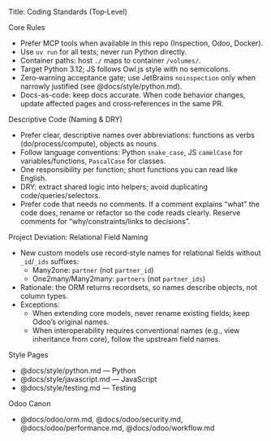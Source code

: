 Title: Coding Standards (Top‑Level)

Core Rules

- Prefer MCP tools when available in this repo (Inspection, Odoo, Docker).
- Use `uv run` for all tests; never run Python directly.
- Container paths: host `./` maps to container `/volumes/`.
- Target Python 3.12; JS follows Owl.js style with no semicolons.
- Zero‑warning acceptance gate; use JetBrains `noinspection` only when narrowly justified (see @docs/style/python.md).
- Docs-as-code: keep docs accurate. When code behavior changes, update affected pages and cross‑references in the same
  PR.

Descriptive Code (Naming & DRY)

- Prefer clear, descriptive names over abbreviations: functions as verbs (do/process/compute), objects as nouns.
- Follow language conventions: Python `snake_case`, JS `camelCase` for variables/functions, `PascalCase` for classes.
- One responsibility per function; short functions you can read like English.
- DRY: extract shared logic into helpers; avoid duplicating code/queries/selectors.
- Prefer code that needs no comments. If a comment explains “what” the code does, rename or refactor so the code reads
  clearly. Reserve comments for “why/constraints/links to decisions”.

Project Deviation: Relational Field Naming

- New custom models use record‑style names for relational fields without `_id`/`_ids` suffixes:
    - Many2one: `partner` (not `partner_id`)
    - One2many/Many2many: `partners` (not `partner_ids`)
- Rationale: the ORM returns recordsets, so names describe objects, not column types.
- Exceptions:
    - When extending core models, never rename existing fields; keep Odoo’s original names.
    - When interoperability requires conventional names (e.g., view inheritance from core), follow the upstream field
      names.

Style Pages

- @docs/style/python.md — Python
- @docs/style/javascript.md — JavaScript
- @docs/style/testing.md — Testing

Odoo Canon

- @docs/odoo/orm.md, @docs/odoo/security.md, @docs/odoo/performance.md, @docs/odoo/workflow.md
